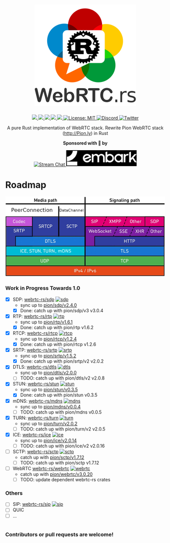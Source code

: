 <h1 align="center">
 <a href="https://webrtc.rs"><img src="./doc/webrtc.rs.png" alt="WebRTC.rs"></a>
 <br>
</h1>
<p align="center">
 <a href="https://github.com/webrtc-rs/webrtc/actions"> 
  <img src="https://github.com/webrtc-rs/webrtc/workflows/webrtc/badge.svg?branch=master">
 </a> 
 <a href="https://codecov.io/gh/webrtc-rs/webrtc"> 
  <img src="https://codecov.io/gh/webrtc-rs/webrtc/branch/master/graph/badge.svg">
 </a>
 <a href="https://deps.rs/repo/github/webrtc-rs/webrtc"> 
  <img src="https://deps.rs/repo/github/webrtc-rs/webrtc/status.svg">
 </a>
 <a href="https://crates.io/crates/webrtc"> 
  <img src="https://img.shields.io/crates/v/webrtc.svg">
 </a> 
 <a href="https://docs.rs/webrtc"> 
  <img src="https://docs.rs/webrtc/badge.svg">
 </a>
 <a href="https://github.com/webrtc-rs/webrtc/blob/master/LICENSE">
  <img src="https://img.shields.io/badge/License-MIT-yellow.svg" alt="License: MIT">
 </a>
 <a href="https://discord.gg/4Ju8UHdXMs">
  <img src="https://img.shields.io/discord/800204819540869120?logo=discord" alt="Discord">
 </a>
 <a href="https://twitter.com/WebRTCrs">
  <img src="https://img.shields.io/twitter/url/https/twitter.com/webrtcrs.svg?style=social&label=%40WebRTCrs" alt="Twitter">
 </a>  
</p>
<p align="center">
 A pure Rust implementation of WebRTC stack. Rewrite Pion WebRTC stack (<a href="http://Pion.ly">http://Pion.ly</a>) in Rust
</p>

<p align="center">
<strong>Sponsored with 💖 by</strong><br>
</p>
<p align="center">
<a href="https://getstream.io/?utm_source=github.com/webrtc-rs/webrtc&utm_medium=github&utm_campaign=oss_sponsorship" target="_blank">
<img src="https://stream-blog-v2.imgix.net/blog/wp-content/uploads/f7401112f41742c4e173c30d4f318cb8/stream_logo_white.png?h=50" alt="Stream Chat">
</a> <a href="https://www.embark-studios.com/" target="_blank"><img src="./doc/embark.jpg" alt="embark"></a>
</p>

# Roadmap

<img src="./doc/webrtc_stack.png" alt="WebRTC.rs">

### Work in Progress Towards 1.0

[sdp-badge]: https://img.shields.io/crates/v/sdp.svg
[sdp-url]: https://crates.io/crates/sdp
[rtp-badge]: https://img.shields.io/crates/v/rtp.svg
[rtp-url]: https://crates.io/crates/rtp
[rtcp-badge]: https://img.shields.io/crates/v/rtcp.svg
[rtcp-url]: https://crates.io/crates/rtcp
[srtp-badge]: https://img.shields.io/crates/v/webrtc-srtp.svg
[srtp-url]: https://crates.io/crates/webrtc-srtp
[dtls-badge]: https://img.shields.io/crates/v/webrtc-dtls.svg
[dtls-url]: https://crates.io/crates/webrtc-dtls
[stun-badge]: https://img.shields.io/crates/v/webrtc-stun.svg
[stun-url]: https://crates.io/crates/webrtc-stun
[mdns-badge]: https://img.shields.io/crates/v/webrtc-mdns.svg
[mdns-url]: https://crates.io/crates/webrtc-mdns
[ice-badge]: https://img.shields.io/crates/v/webrtc-ice.svg
[ice-url]: https://crates.io/crates/webrtc-ice
[turn-badge]: https://img.shields.io/crates/v/turn.svg
[turn-url]: https://crates.io/crates/turn
[sctp-badge]: https://img.shields.io/crates/v/webrtc-sctp.svg
[sctp-url]: https://crates.io/crates/webrtc-sctp
[sip-badge]: https://img.shields.io/crates/v/webrtc-sip.svg
[sip-url]: https://crates.io/crates/webrtc-sip
[data-badge]: https://img.shields.io/crates/v/webrtc-data.svg
[data-url]: https://crates.io/crates/webrtc-data
[media-badge]: https://img.shields.io/crates/v/webrtc-media.svg
[media-url]: https://crates.io/crates/webrtc-media
[webrtc-badge]: https://img.shields.io/crates/v/webrtc.svg
[webrtc-url]: https://crates.io/crates/webrtc


- [x] SDP: [webrtc-rs/sdp](https://github.com/webrtc-rs/sdp) [![sdp][sdp-badge]][sdp-url]
  - sync up to [pion/sdp/v2.4.0](https://github.com/pion/sdp/tree/b29f0bbd42fc719eabdb027117217b0ddb27abf1)
  - [x] Done: catch up with pion/sdp/v3 v3.0.4
- [x] RTP: [webrtc-rs/rtp](https://github.com/webrtc-rs/rtp) [![rtp][rtp-badge]][rtp-url]
  - sync up to [pion/rtp/v1.6.1](https://github.com/pion/rtp/tree/0d8026ebf7c048a65f30b053f3ce22e7d5e738ee)
  - [x] Done: catch up with pion/rtp v1.6.2
- [x] RTCP: [webrtc-rs/rtcp](https://github.com/webrtc-rs/rtcp) [![rtcp][rtcp-badge]][rtcp-url]
  - sync up to [pion/rtcp/v1.2.4](https://github.com/pion/rtcp/tree/d136b4927f135b17cb15c9b287e22a9e053bd498)
  - [x] Done: catch up with pion/rtcp v1.2.6
- [x] SRTP: [webrtc-rs/srtp](https://github.com/webrtc-rs/srtp) [![srtp][srtp-badge]][srtp-url]
  - sync up to [pion/srtp/v1.5.2](https://github.com/pion/srtp/tree/071a6b95ab38e9eab9324dacd608dde1ec0c7cd3)
  - [x] Done: catch up with pion/srtp/v2 v2.0.2
- [x] DTLS: [webrtc-rs/dtls](https://github.com/webrtc-rs/dtls) [![dtls][dtls-badge]][dtls-url]
  - sync up to [pion/dtls/v2.0.0](https://github.com/pion/dtls/tree/789798433596e4dd92451b66984dddb2f8a9f165)
  - [ ] TODO: catch up with pion/dtls/v2 v2.0.8
- [x] STUN: [webrtc-rs/stun](https://github.com/webrtc-rs/stun) [![stun][stun-badge]][stun-url]
  - sync up to [pion/stun/v0.3.5](https://github.com/pion/stun/tree/7b20b792b7e18b3846032aaa80e8c0e2d412d0f8)
  - [x] Done: catch up with pion/stun v0.3.5
- [x] mDNS: [webrtc-rs/mdns](https://github.com/webrtc-rs/mdns) [![mdns][mdns-badge]][mdns-url]
  - sync up to [pion/mdns/v0.0.4](https://github.com/pion/mdns/tree/2e1665e5f21a89afc152bb4b3791b30eda9b28cf)
  - [ ] TODO: catch up with pion/mdns v0.0.5
- [x] TURN: [webrtc-rs/turn](https://github.com/webrtc-rs/turn) [![turn][turn-badge]][turn-url]
  - sync up to [pion/turn/v2.0.2](https://github.com/pion/turn/tree/502d01577bf86a442ab9b9fa23f78987e7f1e1cd)
  - [ ] TODO: catch up with pion/turn/v2 v2.0.5
- [x] ICE: [webrtc-rs/ice](https://github.com/webrtc-rs/ice) [![ice][ice-badge]][ice-url]
  - sync up to [pion/ice/v2.0.14](https://github.com/pion/ice/tree/c0a874421c45ef6bbc51166b9056aa46c201f075)
  - [ ] TODO: catch up with pion/ice/v2 v2.0.16
- [ ] SCTP: [webrtc-rs/sctp](https://github.com/webrtc-rs/sctp) [![sctp][sctp-badge]][sctp-url]
  - catch up with [pion/sctp/v1.7.12](https://github.com/pion/sctp/tree/v1.7.12)
  - [ ] TODO: catch up with pion/sctp v1.7.12
- [ ] WebRTC [webrtc-rs/webrtc](https://github.com/webrtc-rs/webrtc) [![webrtc][webrtc-badge]][webrtc-url]
  - catch up with [pion/webrtc/v3.0.20](https://github.com/pion/webrtc/tree/v3.0.20)
  - [ ] TODO: update dependent webrtc-rs crates

### Others

- [ ] SIP: [webrtc-rs/sip](https://github.com/webrtc-rs/sip) [![sip][sip-badge]][sip-url]
- [ ] QUIC
- [ ] ...

#

### Contributors or pull requests are welcome!
